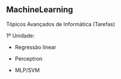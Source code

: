 ## MachineLearning

Tópicos Avançados de Informática (Tarefas)

 1º Unidade:
 
 * Regressão linear
 
 * Perceptron
 
 * MLP/SVM
